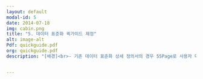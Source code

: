 ```yaml
---
layout: default
modal-id: 5
date: 2014-07-18
img: cabin.png
title: "5. 데이터 표준화 퀵가이드 제정"
alt: image-alt
Pdf: quickguide.pdf
org: quickguide.pdf
description: "[배경]<br>- 기존 데이터 표준화 상세 정의서의 경우 55Page로 사용자 대부분 읽지 않음<br>- 그리고 사례 관련 설명의 부재로 이해하기까지 많은 시간을 투자해야만 했음<br>- 따라서 정의서에 있는 내용임에도 일단 유선으로 문의하는 경우가 많음<br><br><br>[해결]<br>- 기존 상세 정의서를 분석하여 현행 기준에 맞지 않는 부분 개정 진행<br>- 개정된 상세 정의서 중 주요 내용 발췌 및 개발자 설문 진행(평소 어느 부분이 가장 이해가 안됐는지 등)<br>- 설문 결과 반영 및 사례 중심 설명 추가하여 10Page 이내 QuickGuide 제정(표준 단어/속성/코드 등록 시 주요 반려사유, 표준 검토 기준 등)"


---
```

